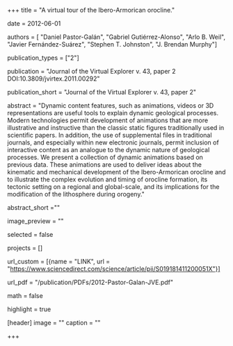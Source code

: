 +++ 
title = "A virtual tour of the Ibero-Armorican orocline."

date = 2012-06-01

authors = [ "Daniel Pastor-Galán", "Gabriel Gutiérrez-Alonso", "Arlo B. Weil", "Javier Fernández-Suárez", "Stephen T. Johnston", "J. Brendan Murphy"]

publication_types = ["2"]

publication = "Journal of the Virtual Explorer v. 43, paper 2 DOI:10.3809/jvirtex.2011.00292"

publication_short = "Journal of the Virtual Explorer v. 43, paper 2"

abstract = "Dynamic content features, such as animations, videos or 3D representations are useful tools to explain dynamic geological processes. Modern technologies permit development of animations that are more illustrative and instructive than the classic static figures traditionally used in scientific papers. In addition, the use of supplemental files in traditional journals, and especially within new electronic journals, permit inclusion of interactive content as an analogue to the dynamic nature of geological processes. We present a collection of dynamic animations based on previous data. These animations are used to deliver ideas about the kinematic and mechanical development of the Ibero-Armorican orocline and to illustrate the complex evolution and timing of orocline formation, its tectonic setting on a regional and global-scale, and its implications for the modification of the lithosphere during orogeny."

abstract_short =""

image_preview = ""

selected = false

projects = []

url_custom = [{name = "LINK", url = "https://www.sciencedirect.com/science/article/pii/S019181411200051X"}]

url_pdf = "/publication/PDFs/2012-Pastor-Galan-JVE.pdf"

math = false

highlight = true

[header]
image = ""
caption = ""

+++
